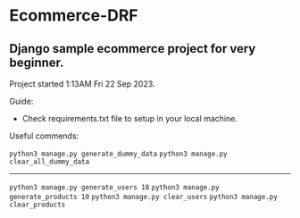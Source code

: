 # Ecommerce-DRF

## Django sample ecommerce project for very beginner.

Project started 1:13AM Fri 22 Sep 2023.

Guide:

- Check requirements.txt file to setup in your local machine.

Useful commends:

`python3 manage.py generate_dummy_data`
`python3 manage.py clear_all_dummy_data`

---

`python3 manage.py generate_users 10`
`python3 manage.py generate_products 10`
`python3 manage.py clear_users`
`python3 manage.py clear_products`
